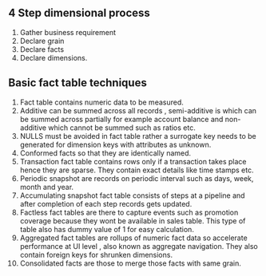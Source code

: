 ## 4 Step dimensional process

1. Gather business requirement
2. Declare grain
3. Declare facts
4. Declare dimensions.

## Basic fact table techniques

1. Fact table contains numeric data to be measured.
2. Additive can be summed across all records , semi-additive is which can be summed across partially for example account balance and non-additive which cannot be summed such as ratios etc.
3. NULLS must be avoided in fact table rather a surrogate key needs to be generated for dimension keys with attributes as unknown. 
4. Conformed facts so that they are identically named. 
5. Transaction fact table contains rows only if a transaction takes place hence they are sparse. They contain exact details like time stamps etc.
6. Periodic snapshot are records on periodic interval such as days, week, month and year.
7. Accumulating snapshot fact table consists of steps at a pipeline and after completion of each step records gets updated.
8. Factless fact tables are there to capture events such as promotion coverage because they wont be available in sales table. This type of table also has dummy value of 1 for easy calculation.
9. Aggregated fact tables are rollups of numeric fact data so accelerate performance at UI level , also known as aggregate navigation. 
They also contain foreign keys for shrunken dimensions.
10. Consolidated facts are those to merge those facts with same grain. 
